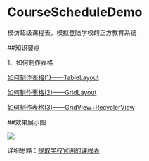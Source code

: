 # CourseScheduleDemo
模仿超级课程表，模拟登陆学校的正方教育系统

##知识要点

1、如何制作表格

[如何制作表格(1)——TableLayout](http://blog.csdn.net/chen19960724/article/details/52650222)

[如何制作表格(2)——GridLayout](http://blog.csdn.net/chen19960724/article/details/52651244)

[如何制作表格(3)——GridView+RecyclerView](http://blog.csdn.net/chen19960724/article/details/52691726)

##效果展示图

![](https://github.com/newbiechen1024/CourseScheduleDemo/blob/master/showEffect/CourseScheduleDemo.gif)

详细思路：[提取学校官网的课程表](http://blog.csdn.net/chen19960724/article/details/52717376)

